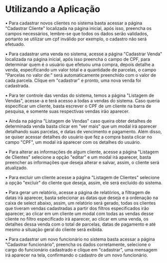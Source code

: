
# Utilizando a Aplicação

  • Para cadastrar novos clientes no sistema basta acessar a página "Cadastrar Cliente" localizada na página inicial, após isso, preencha os campos necessários,
  lembre-se que todos os dados serão validados, portanto se utilizar um cpf inválido por exemplo, o cadastro não será efetuado.
  
  • Para cadastrar uma venda no sistema, acesse a página "Cadastrar Venda" localizada na página inicial, após isso preencha o campo de CPF, para determinar quem é o usuário que efetuou uma compra, depois detalhe a venda, especificando um valor total e a quantidade de parcelas, o campo "Parcelas no valor de:" será automaticamente preenchido com o valor de cada parcela. Clique em "cadastrar" e pronto, uma nova venda foi cadastrada.
  
  • Para ter controle das vendas do sistema, temos a página "Listagem de Vendas", acesse-a e terá acesso a todas a vendas do sistema. Caso queria especificar um cliente, basta escrever o CPF de um cliente na barra de pesquisa, e somente suas respectivas vendas irão aparecer.
  
  • Ainda na página "Listagem de Vendas" caso queira obter detalhes de determinada venda basta clicar em "ver mais" que um modal irá aparecer detalhando suas parcelas, e datas de vencimento e pagamento. Além disso, se quiser acessar detalhes do usuário que fez a compra basta clicar no campo "CPF", um modal irá aparecer com os detalhes do usuário.
  
  • Para alterar as informações de algum cliente, acesse a página "Listagem de Clientes" selecione a opção "editar" e um modal irá aparecer, basta preencher as informações que deseja alterar e salvar, assim, o cliente será atualizado.
  
  • Para excluir um cliente acesse a página "Listagem de Clientes" selecione a opção "excluir" do cliente que deseja, assim, ele será excluído do sistema.
  
  • Para gerar um relatório, acesse a página de relatórios, a filtragem de datas irá aparecer, basta selecionar as datas que deseja e a ordenação na caixa de select abaixo, assim, um relatório será gerado, todas os clientes que tiveram vendas cadastradas a partir dos filtros especificados irão aparecer, ao clicar em um cliente um modal com todas as vendas desse cliente no filtro especificado irá aparecer, ao clicar em uma venda, os detalhes dessa venda com o total de parcelas, datas de pagamento e até mesmo a situação geral do cliente será exibida.
  
  • Para cadastrar um novo funcionário no sistema basta acessar a página "Cadastrar funcionário", preencha os dados corretamente, selecione o cargo do funcionário cadastrado e clique em "cadastrar", uma mensagem irá aparecer na tela, confirmando o cadastro de um novo funcionário.
